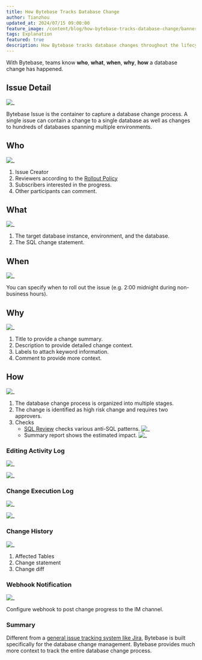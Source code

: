 ```yaml
---
title: How Bytebase Tracks Database Change
author: Tianzhou
updated_at: 2024/07/15 09:00:00
feature_image: /content/blog/how-bytebase-tracks-database-change/banner.webp
tags: Explanation
featured: true
description: How Bytebase tracks database changes throughout the lifecycle
---
```


With Bytebase, teams know **who**, **what**, **when**, **why**, **how** a database change has happened.

## Issue Detail

![_](/content/blog/how-bytebase-tracks-database-change/issue-detail.webp)

Bytebase Issue is the container to capture a database change process. A single issue can contain a change
to a single database as well as changes to hundreds of databases spanning multiple environments.

## Who

![_](/content/blog/how-bytebase-tracks-database-change/issue-detail-who.webp)

1. Issue Creator
1. Reviewers according to the [Rollout Policy](/docs/administration/environment-policy/rollout-policy/)
1. Subscribers interested in the progress.
1. Other participants can comment.

## What

![_](/content/blog/how-bytebase-tracks-database-change/issue-detail-what.webp)

1. The target database instance, environment, and the database.
1. The SQL change statement.

## When

![_](/content/blog/how-bytebase-tracks-database-change/issue-detail-when.webp)

You can specify when to roll out the issue (e.g. 2:00 midnight during non-business hours).

## Why

![_](/content/blog/how-bytebase-tracks-database-change/issue-detail-why.webp)

1. Title to provide a change summary.
1. Description to provide detailed change context.
1. Labels to attach keyword information.
1. Comment to provide more context.

## How

![_](/content/blog/how-bytebase-tracks-database-change/issue-detail-how.webp)

1. The database change process is organized into multiple stages.
1. The change is identified as high risk change and requires two approvers.
1. Checks
   - [SQL Review](/docs/sql-review/overview/) checks various anti-SQL patterns.
     ![_](/content/blog/how-bytebase-tracks-database-change/issue-detail-how-sql-review.webp)
   - Summary report shows the estimated impact.
     ![_](/content/blog/how-bytebase-tracks-database-change/issue-detail-how-summary.webp)

### Editing Activity Log

![_](/content/blog/how-bytebase-tracks-database-change/issue-detail-activity.webp)

![_](/content/blog/how-bytebase-tracks-database-change/issue-detail-activity-detail.webp)

### Change Execution Log

![_](/content/blog/how-bytebase-tracks-database-change/issue-detail-change-execution-log1.webp)

![_](/content/blog/how-bytebase-tracks-database-change/issue-detail-change-execution-log2.webp)

### Change History

![_](/content/blog/how-bytebase-tracks-database-change/issue-detail-change-history.webp)

1.  Affected Tables
1.  Change statement
1.  Change diff

### Webhook Notification

![_](/content/blog/how-bytebase-tracks-database-change/issue-detail-webhook.webp)

Configure webhook to post change progress to the IM channel.

### Summary

Different from a [general issue tracking system like Jira](/blog/use-jira-for-database-change/), Bytebase
is built specifically for the database change management. Bytebase provides much more context
to track the entire database change process.
